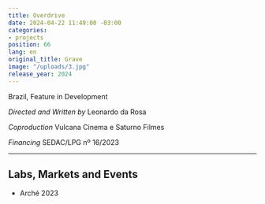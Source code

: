 ```yaml
---
title: Overdrive
date: 2024-04-22 11:49:00 -03:00
categories:
- projects
position: 66
lang: en
original_title: Grave
image: "/uploads/3.jpg"
release_year: 2024
---
```


Brazil, Feature in Development

_Directed and Written by_ 
Leonardo da Rosa

_Coproduction_
Vulcana Cinema e Saturno Filmes

_Financing_
SEDAC/LPG nº 16/2023

---

## Labs, Markets and Events

- Arché 2023